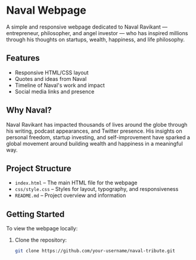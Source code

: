 # Naval Webpage

A simple and responsive webpage dedicated to Naval Ravikant — entrepreneur, philosopher, and angel investor — who has inspired millions through his thoughts on startups, wealth, happiness, and life philosophy.

## Features

- Responsive HTML/CSS layout
- Quotes and ideas from Naval
- Timeline of Naval's work and impact
- Social media links and presence

## Why Naval?

Naval Ravikant has impacted thousands of lives around the globe through his writing, podcast appearances, and Twitter presence. His insights on personal freedom, startup investing, and self-improvement have sparked a global movement around building wealth and happiness in a meaningful way.

## Project Structure

- `index.html` – The main HTML file for the webpage
- `css/style.css` – Styles for layout, typography, and responsiveness
- `README.md` – Project overview and information

## Getting Started

To view the webpage locally:

1. Clone the repository:
   ```bash
   git clone https://github.com/your-username/naval-tribute.git
   ```
